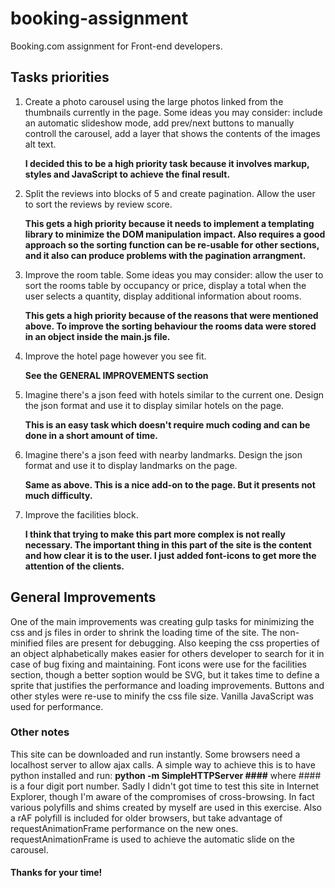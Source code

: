 booking-assignment
==================

Booking.com assignment for Front-end developers.


Tasks priorities
----------------

1.  Create a photo carousel using the large photos linked from the thumbnails
	currently in the page. Some ideas you may consider: include an automatic
	slideshow mode, add prev/next buttons to manually controll the carousel,
	add a layer that shows the contents of the images alt text.

	__I decided this to be a high priority task because it involves markup, styles and JavaScript to achieve the final result.__

2.  Split the reviews into blocks of 5 and create pagination. Allow the user
	to sort the reviews by review score.

	__This gets a high priority because it needs to implement a templating library
	to minimize the DOM manipulation impact. Also requires a good approach so the 
	sorting function can be re-usable for other sections, and it also can produce
	problems with the pagination arrangment.__

3.  Improve the room table. Some ideas you may consider: allow the user to sort
	the rooms table by occupancy or price, display a total when the user selects
	a quantity, display additional information about rooms.

	__This gets a high priority because of the reasons that were mentioned above.
	To improve the sorting behaviour the rooms data were stored in an object inside
	the main.js file.__

4.  Improve the hotel page however you see fit.

	__See the GENERAL IMPROVEMENTS section__

5.  Imagine there's a json feed with hotels similar to the current one. Design
	the json format and use it to display similar hotels on the page.

	__This is an easy task which doesn't require much coding and can be done in
	a short amount of time.__

6.  Imagine there's a json feed with nearby landmarks. Design the json format
	and use it to display landmarks on the page.

	__Same as above. This is a nice add-on to the page. But it presents not
	much difficulty.__

7.  Improve the facilities block.

	__I think that trying to make this part more complex is not really necessary.
	The important thing in this part of the site is the content and how clear it is 
	to the user. I just added font-icons to get more the attention of the clients.__


General Improvements
--------------------

One of the main improvements was creating gulp tasks for minimizing the css and js files
in order to shrink the loading time of the site. The non-minified files are present for
debugging. Also keeping the css properties of an object alphabetically makes easier for
others developer to search for it in case of bug fixing and maintaining. Font icons were
use for the facilities section, though a better soption would be SVG, but it takes time to
define a sprite that justifies the performance and loading improvements. Buttons and other 
styles were re-use to minify the css file size. Vanilla JavaScript was used for performance.


### Other notes

This site can be downloaded and run instantly. Some browsers need a localhost server to allow 
ajax calls. A simple way to achieve this is to have python installed and run:
__python -m SimpleHTTPServer ####__ where #### is a four digit port number.
Sadly I didn't got time to test this site in Internet Explorer, though I'm aware of the
compromises of cross-browsing. In fact various polyfills and shims created by myself are used 
in this exercise. Also a rAF polyfill is included for older browsers, but take advantage of
requestAnimationFrame performance on the new ones. requestAnimationFrame is used to achieve 
the automatic slide on the carousel.

#### Thanks for your time!


